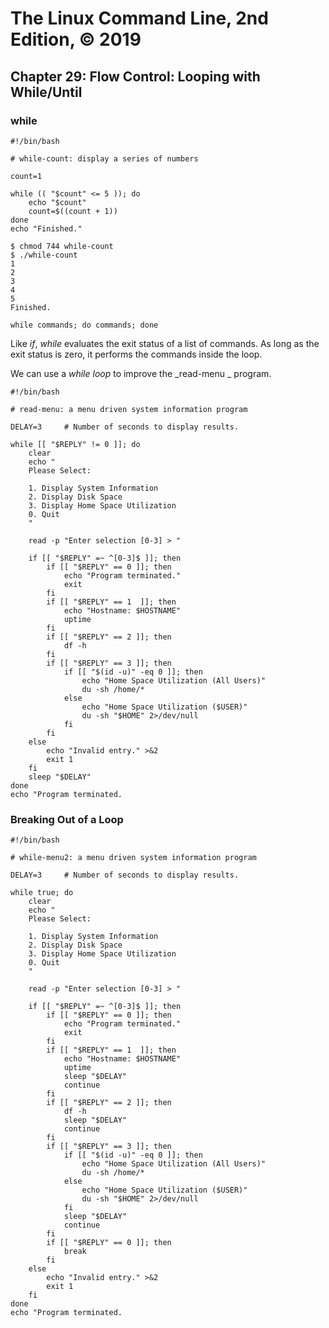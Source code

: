 # The Linux Command Line, 2nd Edition, © 2019

## Chapter 29: Flow Control: Looping with While/Until

### while

```
#!/bin/bash

# while-count: display a series of numbers

count=1

while (( "$count" <= 5 )); do
	echo "$count"
	count=$((count + 1))
done
echo "Finished."
```

```
$ chmod 744 while-count
$ ./while-count
1
2
3
4
5
Finished.
```
`while commands; do commands; done`

Like _if_, _while_ evaluates the exit status of a list of commands. As long as the exit status is zero, it performs the commands inside the loop.

We can use a _while loop_ to improve the _read-menu _ program.

```
#!/bin/bash

# read-menu: a menu driven system information program

DELAY=3		# Number of seconds to display results.

while [[ "$REPLY" != 0 ]]; do
	clear
	echo "
	Please Select:

	1. Display System Information
	2. Display Disk Space
	3. Display Home Space Utilization
	0. Quit
	"

	read -p "Enter selection [0-3] > "

	if [[ "$REPLY" =~ ^[0-3]$ ]]; then
		if [[ "$REPLY" == 0 ]]; then
			echo "Program terminated."
			exit
		fi
		if [[ "$REPLY" == 1  ]]; then
			echo "Hostname: $HOSTNAME"
			uptime
		fi
		if [[ "$REPLY" == 2 ]]; then
			df -h
		fi
		if [[ "$REPLY" == 3 ]]; then
			if [[ "$(id -u)" -eq 0 ]]; then
				echo "Home Space Utilization (All Users)"
				du -sh /home/*
			else
				echo "Home Space Utilization ($USER)"
				du -sh "$HOME" 2>/dev/null
			fi
		fi
	else
		echo "Invalid entry." >&2
		exit 1
	fi
	sleep "$DELAY"
done
echo "Program terminated.
```

### Breaking Out of a Loop

```
#!/bin/bash

# while-menu2: a menu driven system information program

DELAY=3		# Number of seconds to display results.

while true; do
	clear
	echo "
	Please Select:

	1. Display System Information
	2. Display Disk Space
	3. Display Home Space Utilization
	0. Quit
	"

	read -p "Enter selection [0-3] > "

	if [[ "$REPLY" =~ ^[0-3]$ ]]; then
		if [[ "$REPLY" == 0 ]]; then
			echo "Program terminated."
			exit
		fi
		if [[ "$REPLY" == 1  ]]; then
			echo "Hostname: $HOSTNAME"
			uptime
			sleep "$DELAY"
			continue
		fi
		if [[ "$REPLY" == 2 ]]; then
			df -h
			sleep "$DELAY"
			continue
		fi
		if [[ "$REPLY" == 3 ]]; then
			if [[ "$(id -u)" -eq 0 ]]; then
				echo "Home Space Utilization (All Users)"
				du -sh /home/*
			else
				echo "Home Space Utilization ($USER)"
				du -sh "$HOME" 2>/dev/null
			fi
			sleep "$DELAY"
			continue
		fi
		if [[ "$REPLY" == 0 ]]; then
			break
		fi
	else
		echo "Invalid entry." >&2
		exit 1
	fi
done
echo "Program terminated.
```